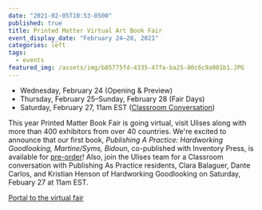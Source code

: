 ```yaml
---
date: "2021-02-05T10:53-0500"
published: true
title: Printed Matter Virtual Art Book Fair
event_display_date: "February 24–28, 2021"
categories: left
tags:
  - events
featured_img: /assets/img/b85775fd-4335-47fa-ba25-80c6c9a901b1.JPG
---
```


- Wednesday, February 24 (Opening & Preview)
- Thursday, February 25–Sunday, February 28 (Fair Days)
- Saturday, February 27, 11am EST ([Classroom Conversation](https://pmvabf.org/The-Classroom-Friendly-Fire))

This year Printed Matter Book Fair is going virtual, visit Ulises along with more than 400 exhibitors from over 40 countries. We're excited to announce that our first book, _Publishing A Practice: Hardworking Goodlooking, Martine/Syms, Bidoun_, co-published with Inventory Press, is available for [pre-order](https://ulises.pmvabf.org/)! Also, join the Ulises team for a Classroom conversation with Publishing As Practice residents, Clara Balaguer, Dante Carlos, and Kristian Henson of Hardworking Goodlooking on Saturday, Febuary 27 at 11am EST.

[Portal to the virtual fair](https://ulises.pmvabf.org/)
